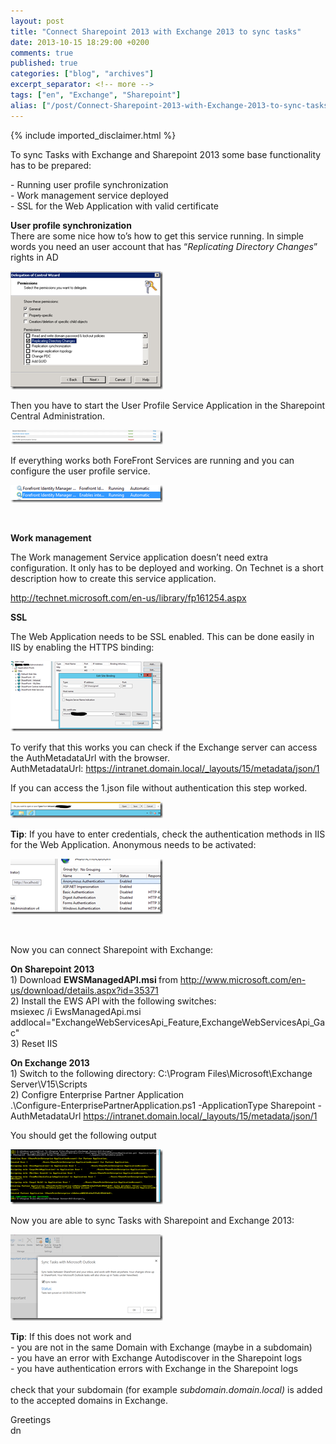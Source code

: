 ```yaml
---
layout: post
title: "Connect Sharepoint 2013 with Exchange 2013 to sync tasks"
date: 2013-10-15 18:29:00 +0200
comments: true
published: true
categories: ["blog", "archives"]
excerpt_separator: <!-- more -->
tags: ["en", "Exchange", "Sharepoint"]
alias: ["/post/Connect-Sharepoint-2013-with-Exchange-2013-to-sync-tasks.aspx", "/post/connect-sharepoint-2013-with-exchange-2013-to-sync-tasks.aspx"]
---
```

<!-- more -->
{% include imported_disclaimer.html %}
<p>To sync Tasks with Exchange and Sharepoint 2013 some base functionality has to be prepared:</p>
<p>- Running user profile synchronization <br />- Work management service deployed <br />- SSL for the Web Application with valid certificate</p>
<p><strong>User profile synchronization <br /></strong>There are some nice how to&rsquo;s how to get this service running. In simple words you need an user account that has &ldquo;<em>Replicating Directory Changes</em>&rdquo; rights in AD</p>
<p><a href="/assets/image_577.png"><img style="background-image: none; padding-top: 0px; padding-left: 0px; margin: 0px; display: inline; padding-right: 0px; border-width: 0px;" title="image" src="/assets/image_thumb_575.png" alt="image" width="244" height="189" border="0" /></a></p>
<p>Then you have to start the User Profile Service Application in the Sharepoint Central Administration.</p>
<p><a href="/assets/image_578.png"><img style="background-image: none; padding-top: 0px; padding-left: 0px; margin: 0px; display: inline; padding-right: 0px; border-width: 0px;" title="image" src="/assets/image_thumb_576.png" alt="image" width="244" height="23" border="0" /></a></p>
<p>If everything works both ForeFront Services are running and you can configure the user profile service.</p>
<p><a href="/assets/image_579.png"><img style="background-image: none; padding-top: 0px; padding-left: 0px; margin: 0px; display: inline; padding-right: 0px; border-width: 0px;" title="image" src="/assets/image_thumb_577.png" alt="image" width="244" height="28" border="0" /></a></p>
<p>&nbsp;</p>
<p><strong>Work management </strong></p>
<p>The Work management Service application doesn&rsquo;t need extra configuration. It only has to be deployed and working. On Technet is a short description how to create this service application.</p>
<p><a title="http://technet.microsoft.com/en-us/library/fp161254.aspx" href="http://technet.microsoft.com/en-us/library/fp161254.aspx">http://technet.microsoft.com/en-us/library/fp161254.aspx</a></p>
<p><strong>SSL</strong></p>
<p>The Web Application needs to be SSL enabled. This can be done easily in IIS by enabling the HTTPS binding:</p>
<p><a href="/assets/image_580.png"><img style="background-image: none; padding-top: 0px; padding-left: 0px; margin: 0px; display: inline; padding-right: 0px; border-width: 0px;" title="image" src="/assets/image_thumb_578.png" alt="image" width="244" height="112" border="0" /></a></p>
<p>To verify that this works you can check if the Exchange server can access the AuthMetadataUrl with the browser. <br />AuthMetadataUrl: <a title="https://sharepoint.ewico.com/_layouts/15/metadata/json/1" href="https://intranet.domain.local/_layouts/15/metadata/json/1">https://intranet.domain.local/_layouts/15/metadata/json/1</a></p>
<p>If you can access the 1.json file without authentication this step worked.</p>
<p><a href="/assets/image_581.png"><img style="background-image: none; padding-top: 0px; padding-left: 0px; margin: 0px; display: inline; padding-right: 0px; border-width: 0px;" title="image" src="/assets/image_thumb_579.png" alt="image" width="244" height="26" border="0" /></a></p>
<p><span style="background-color: #ffffff;"><strong>Tip</strong>: If you have to enter credentials, check the authentication methods in IIS for the Web Application. Anonymous needs to be activated:</span></p>
<p><a href="/assets/image_582.png"><img style="background-image: none; padding-top: 0px; padding-left: 0px; margin: 0px; display: inline; padding-right: 0px; border-width: 0px;" title="image" src="/assets/image_thumb_580.png" alt="image" width="244" height="89" border="0" /></a></p>
<p>&nbsp;</p>
<p>Now you can connect Sharepoint with Exchange:</p>
<p><strong>On Sharepoint 2013</strong> <br />1) Download <strong>EWSManagedAPI.msi </strong>from <a href="http://www.microsoft.com/en-us/download/details.aspx?id=35371">http://www.microsoft.com/en-us/download/details.aspx?id=35371</a> <br />2) Install the EWS API with the following switches: <br />msiexec /i EwsManagedApi.msi addlocal="ExchangeWebServicesApi_Feature,ExchangeWebServicesApi_Gac" <br />3) Reset IIS</p>
<p><strong>On Exchange 2013</strong> <br />1) Switch to the following directory: C:\Program Files\Microsoft\Exchange Server\V15\Scripts <br />2) Configre Enterprise Partner Application <br />.\Configure-EnterprisePartnerApplication.ps1 -ApplicationType Sharepoint -AuthMetadataUrl <a href="https://intranet.domain.local/_layouts/15/metadata/json/1">https://intranet.domain.local/_layouts/15/metadata/json/1</a></p>
<p>You should get the following output</p>
<p><a href="/assets/image_583.png"><img style="background-image: none; padding-top: 0px; padding-left: 0px; margin: 0px; display: inline; padding-right: 0px; border-width: 0px;" title="image" src="/assets/image_thumb_581.png" alt="image" width="244" height="88" border="0" /></a></p>
<p>Now you are able to sync Tasks with Sharepoint and Exchange 2013:</p>
<p><a href="/assets/image_584.png"><img style="background-image: none; padding-top: 0px; padding-left: 0px; margin: 0px; display: inline; padding-right: 0px; border-width: 0px;" title="image" src="/assets/image_thumb_582.png" alt="image" width="244" height="138" border="0" /></a></p>
<p><span style="background-color: #ffffff;"><strong>Tip</strong>: If this does not work and <br />- you are not in the same Domain with Exchange (maybe in a subdomain) <br />- you have an error with Exchange Autodiscover in the Sharepoint logs <br />- you have authentication errors with Exchange in the Sharepoint logs <br /> <br />check that your subdomain (for example <em>subdomain.domain.local)</em> is added to the accepted domains in Exchange.</span></p>
<p>Greetings <br />dn</p>
